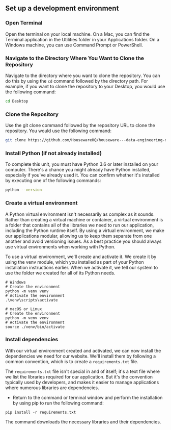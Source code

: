 ## Set up a development environment

### Open Terminal
Open the terminal on your local machine. On a Mac, you can find the Terminal application in the Utilities folder in your Applications folder. On a Windows machine, you can use Command Prompt or PowerShell.

### Navigate to the Directory Where You Want to Clone the Repository
Navigate to the directory where you want to clone the repository. You can do this by using the `cd` command followed by the directory path. For example, if you want to clone the repository to your Desktop, you would use the following command:


```sh
cd Desktop
```
### Clone the Repository
Use the git clone command followed by the repository URL to clone the repository. You would use the following command:

```sh
git clone https://github.com/HousewareHQ/houseware---data-engineering-octernship-Odion-Sonny.git

```

### Install Python (if not already installed)

To complete this unit, you must have Python 3.6 or later installed on your computer. There's a chance you might already have Python installed, especially if you've already used it. You can confirm whether it's installed by executing one of the following commands:

```sh
python --version
```


### Create a virtual environment

A Python virtual environment isn't necessarily as complex as it sounds. Rather than creating a virtual machine or container, a virtual environment is a folder that contains all of the libraries we need to run our application, including the Python runtime itself. By using a virtual environment, we make our applications modular, allowing us to keep them separate from one another and avoid versioning issues. As a best practice you should always use virtual environments when working with Python.

To use a virtual environment, we'll create and activate it. We create it by using the venv module, which you installed as part of your Python installation instructions earlier. When we activate it, we tell our system to use the folder we created for all of its Python needs.

```
# Windows
# Create the environment
python -m venv venv
# Activate the environment
.\venv\scripts\activate

# macOS or Linux
# Create the environment
python -m venv venv
# Activate the environment
source ./venv/bin/activate
```

### Install dependencies

With our virtual environment created and activated, we can now install the dependencies we need for our website. We'll install them by following a common convention, which is to create a `requirements.txt` file.

The `requirements.txt` file isn't special in and of itself; it's a text file where we list the libraries required for our application. But it's the convention typically used by developers, and makes it easier to manage applications where numerous libraries are dependencies.

- Return to the command or terminal window and perform the installation by using pip to run the following command:

```
pip install -r requirements.txt
```

The command downloads the necessary libraries and their dependencies.
